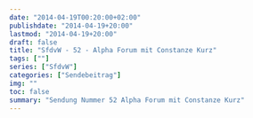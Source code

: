 ```yaml
---
date: "2014-04-19T00:20:00+02:00"
publishdate: "2014-04-19+20:00"
lastmod: "2014-04-19+20:00"
draft: false
title: "SfdvW - 52 - Alpha Forum mit Constanze Kurz"
tags: [""]
series: ["SfdvW"]
categories: ["Sendebeitrag"]
img: ""
toc: false
summary: "Sendung Nummer 52 Alpha Forum mit Constanze Kurz"
---
```


<div id="example"></div>
<script src="https://cdn.podlove.org/web-player/embed.js"></script>

<script>
  podlovePlayer('#example', '/blog/sfdvw52.json');
</script>
